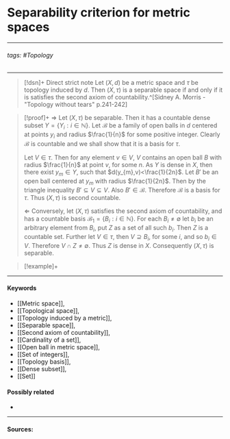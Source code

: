 # Separability criterion for metric spaces
***
###### tags: #Topology 
***
>[!dsn]+ Direct strict note
>Let $(X,d)$ be a metric space and $\tau$ be topology induced by $d$. Then $(X,\tau)$ is a separable space if and only if it is satisfies the second axiom of countability.^[Sidney A. Morris - "Topology without tears" p.241-242]

>[!proof]+
>$\Rightarrow$
>Let $(X,\tau)$ be separable. Then it has a countable dense subset $Y=\{Y_{i}:i\in\mathbb{N}\}$. Let $\mathcal{B}$ be a family of open balls in $d$ centered at points $y_{i}$ and radius $\frac{1}{n}$ for some positive integer. Clearly $\mathcal{B}$ is countable and we shall show that it is a basis for $\tau$.
>
>Let $V\in\tau$. Then for any element $v\in V$, $V$ contains an open ball $B$ with radius $\frac{1}{n}$ at point $v$, for some $n$. As $Y$ is dense in $X$, then there exist $y_{m}\in Y$, such that $d(y_{m},v)<\frac{1}{2n}$. Let $B'$ be an open ball centered at $y_{m}$ with radius $\frac{1}{2n}$. Then by the triangle inequality $B'\subseteq V\subseteq V$. Also $B'\in\mathcal{B}$. Therefore $\mathcal{B}$ is a basis for $\tau$. Thus $(X,\tau)$ is second countable.
>
>$\Leftarrow$
>Conversely, let $(X,\tau)$ satisfies the second axiom of countability, and has a countable basis $\mathcal{B}_{1}=\{B_{i}:i\in\mathbb{N}\}$. For each $B_{i}\ne\emptyset$ let $b_{i}$ be an arbitrary element from $B_{i}$, put $Z$ as a set of all such $b_{i}$. Then $Z$ is a countable set. Further let $V\in\tau$, then $V\supseteq B_{i}$, for some $i$, and so $b_{i}\in V$. Therefore $V\cap Z\ne\emptyset$. Thus $Z$ is dense in $X$. Consequently $(X,\tau)$ is separable.
>

>[!example]+ 
>
***
#### Keywords
- [[Metric space]],
- [[Topological space]],
- [[Topology induced by a metric]],
- [[Separable space]],
- [[Second axiom of countability]],
- [[Cardinality of a set]],
- [[Open ball in metric space]],
- [[Set of integers]],
- [[Topology basis]],
- [[Dense subset]],
- [[Set]]
#### Possibly related
- 
***
#### Sources: